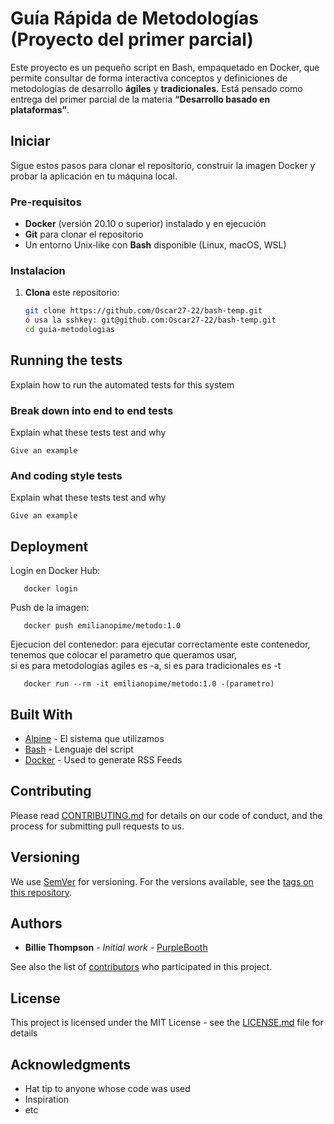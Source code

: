 # Guía Rápida de Metodologías (Proyecto del primer parcial)

Este proyecto es un pequeño script en Bash, empaquetado en Docker, que permite consultar de forma interactiva conceptos y definiciones de metodologías de desarrollo **ágiles** y **tradicionales**. Está pensado como entrega del primer parcial de la materia **“Desarrollo basado en plataformas”**.

## Iniciar

Sigue estos pasos para clonar el repositorio, construir la imagen Docker y probar la aplicación en tu máquina local.

### Pre-requisitos

- **Docker** (versión 20.10 o superior) instalado y en ejecución  
- **Git** para clonar el repositorio  
- Un entorno Unix‑like con **Bash** disponible (Linux, macOS, WSL)

### Instalacion

1. **Clona** este repositorio:
   ```bash
   git clone https://github.com/Oscar27-22/bash-temp.git
   ó usa la sshkey: git@github.com:Oscar27-22/bash-temp.git
   cd guia-metodologias
   
## Running the tests

Explain how to run the automated tests for this system

### Break down into end to end tests

Explain what these tests test and why

```
Give an example
```

### And coding style tests

Explain what these tests test and why

```
Give an example
```

## Deployment

Login en Docker Hub:
```
   docker login
```   
Push de la imagen:
```
   docker push emilianopime/metodo:1.0
```
Ejecucion del contenedor:
   para ejecutar correctamente este contenedor, tenemos que colocar el parametro que queramos usar,  
   si es para metodologias agiles es -a, si es para tradicionales es -t
```
   docker run --rm -it emilianopime/metodo:1.0 -(parametro)
```


## Built With

* [Alpine](https://alpinelinux.org/) - El sistema que utilizamos
* [Bash](https://www.gnu.org/software/bash/) - Lenguaje del script
* [Docker](https://www.docker.com/) - Used to generate RSS Feeds

## Contributing

Please read [CONTRIBUTING.md](https://gist.github.com/PurpleBooth/b24679402957c63ec426) for details on our code of conduct, and the process for submitting pull requests to us.

## Versioning

We use [SemVer](http://semver.org/) for versioning. For the versions available, see the [tags on this repository](https://github.com/your/project/tags). 

## Authors

* **Billie Thompson** - *Initial work* - [PurpleBooth](https://github.com/PurpleBooth)

See also the list of [contributors](https://github.com/your/project/contributors) who participated in this project.

## License

This project is licensed under the MIT License - see the [LICENSE.md](LICENSE.md) file for details

## Acknowledgments

* Hat tip to anyone whose code was used
* Inspiration
* etc
